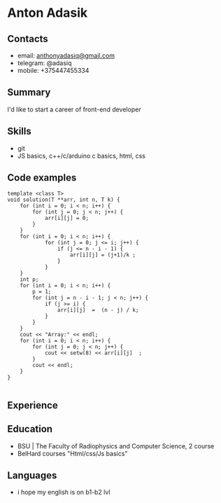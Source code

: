 # Anton Adasik

## Contacts
 - email: anthonyadasiq@gmail.com
 - telegram: @adasiq
 - mobile: +375447455334

## Summary
 I'd like to start a career of front-end developer

 ## Skills
 - git
 - JS basics, c++/c/arduino c basics, html, css

 ## Code examples
```
template <class T>
void solution(T **arr, int n, T k) {
	for (int i = 0; i < n; i++) {
		for (int j = 0; j < n; j++) {
			arr[i][j] = 0;
		}
	}
	for (int i = 0; i < n; i++) {
			for (int j = 0; j <= i; j++) {
				if (j <= n - i - 1) {
					arr[i][j] = (j+1)/k ;
				}
			}
	}
	int p;
	for (int i = 0; i < n; i++) {
		p = 1;
		for (int j = n - i - 1; j < n; j++) {
			if (j >= i) {
				arr[i][j]  =  (n - j) / k;
			}
		}
	}
	cout << "Array:" << endl;
	for (int i = 0; i < n; i++) {
		for (int j = 0; j < n; j++) {
			cout << setw(8) << arr[i][j]  ;
		}
		cout << endl;
	}
}


```

## Experience


## Education
 - BSU | The Faculty of Radiophysics and Computer Science, 2 course
 - BelHard courses "Html/css/Js basics"

 ## Languages
  - i hope my english is on b1-b2 lvl
